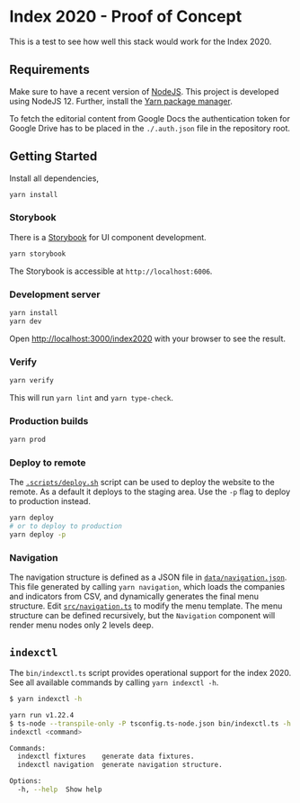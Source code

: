 # Index 2020 - Proof of Concept

This is a test to see how well this stack would work for the Index 2020.

## Requirements

Make sure to have a recent version of [NodeJS](https://nodejs.org). This project is developed using NodeJS 12. Further, install the [Yarn package manager](https://yarnpkg.com/).

To fetch the editorial content from Google Docs the authentication token for Google Drive has to be placed in the `./.auth.json` file in the repository root.

## Getting Started

Install all dependencies,

```sh
yarn install
```

### Storybook

There is a [Storybook](https://storybook.js.org/) for UI component development.

```sh
yarn storybook
```

The Storybook is accessible at `http://localhost:6006`.

### Development server

```sh
yarn install
yarn dev
```

Open [http://localhost:3000/index2020](http://localhost:3000/index2020) with your browser to see the result.

### Verify

```sh
yarn verify
```

This will run `yarn lint` and `yarn type-check`.

### Production builds

```sh
yarn prod
```

### Deploy to remote

The [`.scripts/deploy.sh`](.scripts/deploy.sh) script can be used to deploy the website to the remote. As a default it deploys to the staging area. Use the `-p` flag to deploy to production instead.

```sh
yarn deploy
# or to deploy to production
yarn deploy -p
```

### Navigation

The navigation structure is defined as a JSON file in [`data/navigation.json`](data/navigation.json). This file generated by calling `yarn navigation`, which loads the companies and indicators from CSV, and dynamically generates the final menu structure. Edit [`src/navigation.ts`](src/navigation.ts) to modify the menu template. The menu structure can be defined recursively, but the `Navigation` component will render menu nodes only 2 levels deep.

## `indexctl`

The `bin/indexctl.ts` script provides operational support for the index 2020. See all available commands by calling `yarn indexctl -h`.

```sh
$ yarn indexctl -h

yarn run v1.22.4
$ ts-node --transpile-only -P tsconfig.ts-node.json bin/indexctl.ts -h
indexctl <command>

Commands:
  indexctl fixtures    generate data fixtures.
  indexctl navigation  generate navigation structure.

Options:
  -h, --help  Show help                                                [boolean]
```
